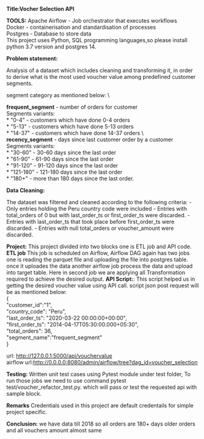 **Title:Vocher Selection API**

**TOOLS:**
    Apache Airflow - Job orchestrator that executes workflows \
    Docker - containerisation and standardisation of processes \
    Postgres - Database to store data \
This project uses Python, SQL programming languages,so please install python 3.7 version and postgres 14. 

**Problem statement:**

Analysis of a dataset which includes cleaning and transforming it, in order to derive what is the most used voucher value among predefined customer segments.

segment category as mentioned below: \

**frequent_segment** -  number of orders for customer \
Segments variants: \
        * "0-4" - customers which have done 0-4 orders \
        * "5-13" - customers which have done 5-13 orders \
        * "14-37" - customers which have done 14-37 orders \   
**recency_segment** -  days since last customer order by a customer \
Segments variants: \
       * "30-60" - 30-60 days since the last order \
       * "61-90" - 61-90 days since the last order \
       * "91-120" - 91-120 days since the last order \
       * "121-180" - 121-180 days since the last order \
       * "180+" - more than 180 days since the last order. 
 
**Data Cleaning:**

The dataset was filtered and cleaned according to the following criteria:
        - Only entries holding the Peru country code were included
        - Entries with total_orders of 0 but with last_order_ts or first_order_ts were discarded.
        - Entries with last_order_ts that took place before first_order_ts were discarded.
        - Entries with null total_orders or voucher_amount were discarded.

**Project:**
This project divided into two blocks one is ETL job and API code. \
**ETL job** This job is scheduled on Airflow, Airflow DAG again has two jobs one is reading the parquet file and uploading the file into postgres table. once it uploades the data another airflow job process the data and upload into target table. Here in second job we are applying all Transformation required to achieve the desired output.
**API Script:**: This script helped us in getting the desired voucher value using API call. script json post request will be as mentioned below: \
       {       \
     	 "customer_id":"1", \
	 "country_code": "Peru",  \
	 "last_order_ts": "2020-03-22 00:00:00+00:00", \
	 "first_order_ts": "2014-04-17T05:30:00.000+05:30", \
	 "total_orders": 36, \
     "segment_name":"frequent_segment"\
}

url: http://127.0.0.1:5000/api/vouchervalue \
airflow url:http://0.0.0.0:8080/admin/airflow/tree?dag_id=voucher_selection

**Testing:**
Written unit test cases using Pytest module under test folder, To run those jobs we need to use command pytest test/voucher_refactor_test.py.
which will pass or test the requested api with sample block. 

**Remarks**
Credentials used in this project are default credentails for simple project specific.

**Conclusion:**
we have data till 2018 so all orders are 180+ days older orders and all vouchers amount almost same


    
  
